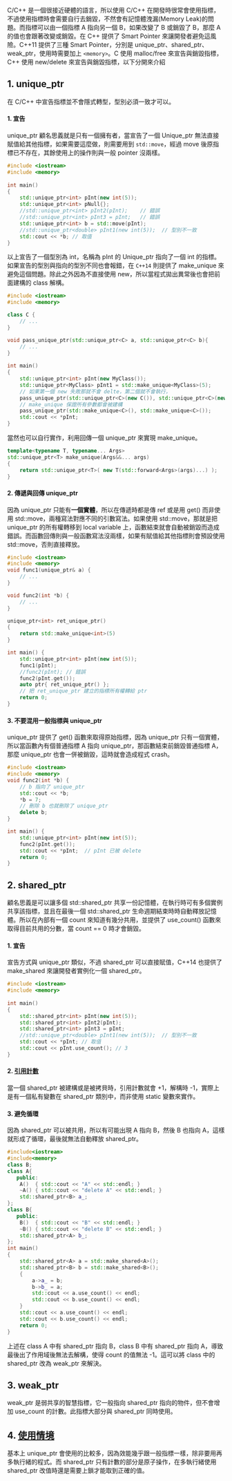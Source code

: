 C/C++ 是一個很接近硬體的語言，所以使用 C/C++ 在開發時很常會使用指標，不過使用指標時會需要自行去銷毀，不然會有記憶體洩漏(Memory Leak)的問題。而指標可以由一個指標 A 指向另一個 B，如果改變了 B 或銷毀了 B，那麼 A 的值也會跟著改變或銷毀。在 C++ 提供了 Smart Pointer 來讓開發者避免這風險。C++11 提供了三種 Smart Pointer，分別是 unique_ptr、shared_ptr、weak_ptr，使用時需要加上 ```<memory>```。C 使用 malloc/free 來宣告與銷毀指標，C++ 使用 new/delete 來宣告與銷毀指標，以下分開來介紹

## 1. unique_ptr
在 C/C++ 中宣告指標並不會隱式轉型，型別必須一致才可以。
#### 1. 宣告
unique_ptr 顧名思義就是只有一個擁有者，當宣告了一個 Unique_ptr 無法直接賦值給其他指標，如果需要這麼做，則需要用到 ```std::move```，經過 move 後原指標已不存在，其餘使用上的操作則與一般 pointer 沒兩樣。
```cpp
#include <iostream> 
#include <memory> 
  
int main()
{
    std::unique_ptr<int> pInt(new int(5));
    std::unique_ptr<int> pNull{};
    //std::unique_ptr<int> pInt2(pInt);    // 錯誤
    //std::unique_ptr<int> pInt3 = pInt;   // 錯誤
    std::unique_ptr<int> b = std::move(pInt);
    //std::unique_ptr<double> pInt1(new int(5));  // 型別不一致
    std::cout << *b; // 取值
}
```
以上宣告了一個型別為 int，名稱為 pInt 的 Unique_ptr 指向了一個 int 的指標。如果宣告的型別與指向的型別不同也會報錯，在 ```C++14``` 則提供了 make_unique 來避免這個問題。除此之外因為不直接使用 new，所以當程式拋出異常後也會把前面建構的 class 解構。
```cpp
#include <iostream> 
#include <memory>

class C {
    // ...
}

void pass_unique_ptr(std::unique_ptr<C> a, std::unique_ptr<C> b){
    // ...
}
  
int main()
{
    std::unique_ptr<int> pInt(new MyClass());
    std::unique_ptr<MyClass> pInt1 = std::make_unique<MyClass>(5);
    // 如果第一個 new 失敗那就不會 delte，第二個就不會執行，
    pass_unique_ptr(std::unique_ptr<C>(new C()), std::unique_ptr<C>(new C()));
    // make_unique 保證所有參數都會被建構
    pass_unique_ptr(std::make_unique<C>(), std::make_unique<C>());
    std::cout << *pInt;
}
```
當然也可以自行實作，利用回傳一個 unique_ptr 來實現 make_unique。
```cpp
template<typename T, typename... Args>
std::unique_ptr<T> make_unique(Args&&... args)
{
    return std::unique_ptr<T>( new T(std::forward<Args>(args)...) );
}
```
#### 2. 傳遞與回傳 unique_ptr
因為 unique_ptr 只能有**一個實體**，所以在傳遞時都是傳 ref 或是用 get() 而非使用 std::move，兩種寫法對應不同的引數寫法。如果使用 std::move，那就是把 unique_ptr 的所有權轉移到 local variable 上，函數結束就會自動被銷毀而造成錯誤。而函數回傳則與一般函數寫法沒兩樣，如果有賦值給其他指標則會預設使用 std::move，否則直接釋放。
```cpp
#include <iostream> 
#include <memory>
void func1(unique_ptr& a) {
    // ...
}

void func2(int *b) {
    // ...
}

unique_ptr<int> ret_unique_ptr()
{
    return std::make_unique<int>(5)
}

int main() {
    std::unique_ptr<int> pInt(new int(5));
    func1(pInt);
    //func2(pInt); // 錯誤
    func2(pInt.get());
    auto ptr{ ret_unique_ptr() };
    // 把 ret_unique_ptr 建立的指標所有權轉給 ptr
    return 0;
}
```
#### 3. 不要混用一般指標與 unique_ptr
unique_ptr 提供了 get() 函數來取得原始指標，因為 unique_ptr 只有一個實體，所以當函數內有個普通指標 A 指向 unique_ptr，那函數結束前銷毀普通指標 A，那麼 unique_ptr 也會一併被銷毀，這時就會造成程式 crash。
```cpp
#include <iostream> 
#include <memory>
void func2(int *b) {
    // b 指向了 unique_ptr
    std::cout << *b;
    *b = 7;
    // 刪除 b 也就刪除了 unique_ptr
    delete b;
}

int main() {
    std::unique_ptr<int> pInt(new int(5));
    func2(pInt.get());
    std::cout << *pInt;  // pInt 已被 delete
    return 0;
}
```
## 2. shared_ptr
顧名思義是可以讓多個 std::shared_ptr 共享一份記憶體，在執行時可有多個實例共享該指標，並且在最後一個 std::shared_ptr 生命週期結束時時自動釋放記憶體。所以在內部有一個 count 來知道有幾分共用，並提供了 use_count() 函數來取得目前共用的分數，當 count == 0 時才會銷毀。
#### 1. 宣告
宣告方式與 unique_ptr 類似，不過 shared_ptr 可以直接賦值，C++14 也提供了 make_shared 來讓開發者實例化一個 shared_ptr。
```cpp
#include <iostream> 
#include <memory> 
  
int main()
{
    std::shared_ptr<int> pInt(new int(5));
    std::shared_ptr<int> pInt2(pInt);
    std::shared_ptr<int> pInt3 = pInt;
    //std::unique_ptr<double> pInt1(new int(5));  // 型別不一致
    std::cout << *pInt; // 取值
    std::cout << pInt.use_count(); // 3
}
```
#### 2. [引用計數](https://www.cnblogs.com/tianshihao/p/14378918.html)
當一個 shared_ptr 被建構或是被拷貝時，引用計數就會 +1，解構時 -1，實際上是有一個私有變數在 shared_ptr 類別中，而非使用 static 變數來實作。

#### 3. 避免循環
因為 shared_ptr 可以被共用，所以有可能出現 A 指向 B，然後 B 也指向 A，這樣就形成了循環，最後就無法自動釋放 shared_ptr。
```cpp
#include<iostream>
#include<memory>
class B;
class A{
   public:
    A()  { std::cout << "A" << std::endl; }
    ~A() { std::cout << "delete A" << std::endl; }
    std::shared_ptr<B> a_;
};
class B{
   public:
    B()  { std::cout << "B" << std::endl; }
    ~B() { std::cout << "delete B" << std::endl; }
    std::shared_ptr<A> b_;
};
int main()
{
    std::shared_ptr<A> a = std::make_shared<A>();
    std::shared_ptr<B> b = std::make_shared<B>();
    {
        a->a_ = b;
        b->b_ = a;
        std::cout << a.use_count() << endl;
        std::cout << b.use_count() << endl;
    }
    std::cout << a.use_count() << endl;
    std::cout << b.use_count() << endl;
    return 0;
}
```
上述在 class A 中有 shared_ptr 指向 B，class B 中有 shared_ptr 指向 A，導致最後出了作用域後無法去解構，使得 count 的值無法 -1。這可以將 class 中的 shared_ptr 改為 weak_ptr 來解決。

## 3. weak_ptr 
weak_ptr 是弱共享的智慧指標，它一般指向 shared_ptr 指向的物件，但不會增加 use_count 的計數。此指標大部分與 shared_ptr 同時使用。

## 4. [使用情境](https://www.zhihu.com/question/648170767/answer/3428590625)
基本上 unique_ptr 會使用的比較多，因為效能幾乎跟一般指標一樣，除非要用再多執行緒的程式。而 shared_ptr 只有計數的部分是原子操作，在多執行緒使用 shared_ptr 改值時還是需要上鎖才能取到正確的值。
